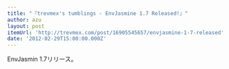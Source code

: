 ```yaml
---
title: "『trevmex's tumblings - EnvJasmine 1.7 Released!』"
author: azu
layout: post
itemUrl: 'http://trevmex.com/post/16905545657/envjasmine-1-7-released'
date: '2012-02-29T15:00:00.000Z'
---
```

EnvJasmin 1.7リリース。
